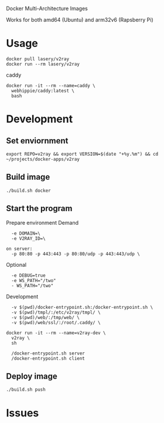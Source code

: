 Docker Multi-Architecture Images

Works for both amd64 (Ubuntu) and arm32v6 (Rapsberry Pi)

# Usage
```
docker pull lasery/v2ray
docker run --rm lasery/v2ray
```

caddy
```
docker run -it --rm --name=caddy \
  webhippie/caddy:latest \
  bash
```


# Development

## Set enviornment
```
export REPO=v2ray && export VERSION=$(date "+%y.%m") && cd ~/projects/docker-apps/v2ray
```

## Build image
```
./build.sh docker
```

## Start the program
Prepare environment
Demand
```
  -e DOMAIN=\
  -e V2RAY_ID=\

on server:
  -p 80:80 -p 443:443 -p 80:80/udp -p 443:443/udp \
```

Optional
```
  -e DEBUG=true
  -e WS_PATH="/two"
  - WS_PATH="/two"
```


Development
```
  -v $(pwd)/docker-entrypoint.sh:/docker-entrypoint.sh \
  -v $(pwd)/tmpl/:/etc/v2ray/tmpl/ \
  -v $(pwd)/web/:/tmp/web/ \
  -v $(pwd)/web/ssl/:/root/.caddy/ \
```

```
docker run -it --rm --name=v2ray-dev \
  v2ray \
  sh

  /docker-entrypoint.sh server
  /docker-entrypoint.sh client
```

## Deploy image
```
./build.sh push
```

# Issues

